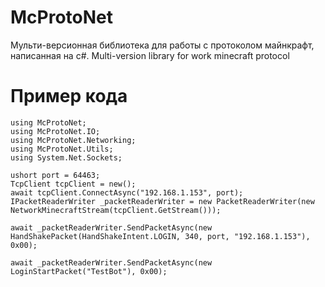 # McProtoNet
Мульти-версионная библиотека для работы с протоколом майнкрафт, написанная на c#.
Multi-version library for work minecraft protocol
# Пример кода
```
using McProtoNet;
using McProtoNet.IO;
using McProtoNet.Networking;
using McProtoNet.Utils;
using System.Net.Sockets;

ushort port = 64463;
TcpClient tcpClient = new();
await tcpClient.ConnectAsync("192.168.1.153", port);
IPacketReaderWriter _packetReaderWriter = new PacketReaderWriter(new NetworkMinecraftStream(tcpClient.GetStream()));

await _packetReaderWriter.SendPacketAsync(new HandShakePacket(HandShakeIntent.LOGIN, 340, port, "192.168.1.153"), 0x00);

await _packetReaderWriter.SendPacketAsync(new LoginStartPacket("TestBot"), 0x00);
```

